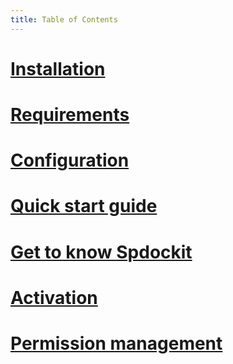```yaml
---
title: Table of Contents
---
```


# [Installation](installation.md)
# [Requirements](requirements.md)
# [Configuration](configuration.md)
# [Quick start guide](quick-start-guide.md)
# [Get to know Spdockit](get-to-know-spdockit.md)
# [Activation](activation.md)
# [Permission management](permission-management.md)
